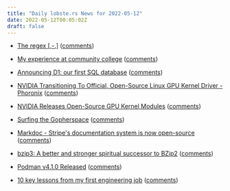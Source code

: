 ```yaml
---
title: "Daily lobste.rs News for 2022-05-12"
date: 2022-05-12T00:05:02Z
draft: false
---
```






- [The regex [,-.]](https://pboyd.io/posts/comma-dash-dot/)
  ([comments](https://lobste.rs/s/h5nhrq/regex))



- [My experience at community college](https://sporks.space/2022/05/11/my-experience-at-community-college/)
  ([comments](https://lobste.rs/s/acymc1/my_experience_at_community_college))



- [Announcing D1: our first SQL database](https://blog.cloudflare.com/introducing-d1/)
  ([comments](https://lobste.rs/s/jrolak/announcing_d1_our_first_sql_database))



- [NVIDIA Transitioning To Official, Open-Source Linux GPU Kernel Driver - Phoronix](https://www.phoronix.com/scan.php?page=article&item=nvidia-open-kernel&num=1)
  ([comments](https://lobste.rs/s/5vdubs/nvidia_transitioning_official_open))



- [NVIDIA Releases Open-Source GPU Kernel Modules](https://developer.nvidia.com/blog/nvidia-releases-open-source-gpu-kernel-modules/)
  ([comments](https://lobste.rs/s/rhcmlf/nvidia_releases_open_source_gpu_kernel))



- [Surfing the Gopherspace](https://charlieharrington.com/surfing-the-gopherspace/)
  ([comments](https://lobste.rs/s/wxazzh/surfing_gopherspace))



- [Markdoc - Stripe's documentation system is now open-source](https://markdoc.io/)
  ([comments](https://lobste.rs/s/errk9j/markdoc_stripe_s_documentation_system_is))



- [bzip3: A better and stronger spiritual successor to BZip2](https://github.com/kspalaiologos/bzip3)
  ([comments](https://lobste.rs/s/31bfi8/bzip3_better_stronger_spiritual))



- [Podman v4.1.0 Released](https://podman.io/releases/2022/05/09/podman-release-v4.1.0.html)
  ([comments](https://lobste.rs/s/8y2arj/podman_v4_1_0_released))



- [10 key lessons from my first engineering job](https://buttondown.email/bhupesh/archive/10-key-lessons-from-my-first-engineering-job/)
  ([comments](https://lobste.rs/s/zlefic/10_key_lessons_from_my_first_engineering))


